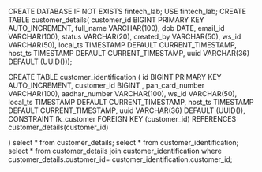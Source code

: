 CREATE DATABASE IF NOT EXISTS fintech_lab;
USE fintech_lab;
CREATE TABLE customer_details(
customer_id BIGINT PRIMARY KEY AUTO_INCREMENT,
full_name VARCHAR(100),
dob DATE,
email_id VARCHAR(100),
status VARCHAR(20),
created_by VARCHAR(50),
ws_id VARCHAR(50),
local_ts TIMESTAMP DEFAULT CURRENT_TIMESTAMP,
host_ts TIMESTAMP DEFAULT CURRENT_TIMESTAMP,
uuid VARCHAR(36) DEFAULT (UUID()));

CREATE TABLE customer_identification (
id BIGINT PRIMARY KEY AUTO_INCREMENT,
customer_id BIGINT ,
pan_card_number VARCHAR(100),
aadhar_number VARCHAR(100),
ws_id VARCHAR(50),
local_ts TIMESTAMP DEFAULT CURRENT_TIMESTAMP,
host_ts TIMESTAMP DEFAULT CURRENT_TIMESTAMP,
uuid VARCHAR(36) DEFAULT (UUID()),
CONSTRAINT fk_customer FOREIGN KEY (customer_id) REFERENCES customer_details(customer_id)

)
select * from customer_details;
select * from customer_identification;
select * from customer_details join customer_identification where customer_details.customer_id= customer_identification.customer_id;
